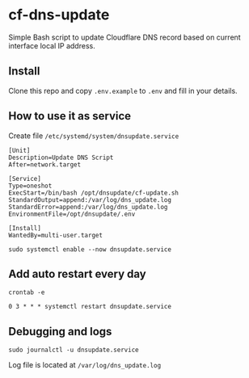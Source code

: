 # cf-dns-update
Simple Bash script to update Cloudflare DNS record based on current interface local IP address.

## Install
Clone this repo and copy `.env.example` to `.env` and fill in your details.

## How to use it as service
Create file `/etc/systemd/system/dnsupdate.service`
```
[Unit]
Description=Update DNS Script
After=network.target

[Service]
Type=oneshot
ExecStart=/bin/bash /opt/dnsupdate/cf-update.sh
StandardOutput=append:/var/log/dns_update.log
StandardError=append:/var/log/dns_update.log
EnvironmentFile=/opt/dnsupdate/.env

[Install]
WantedBy=multi-user.target
```
```
sudo systemctl enable --now dnsupdate.service
```

## Add auto restart every day

```
crontab -e
```
```
0 3 * * * systemctl restart dnsupdate.service
```

## Debugging and logs
```
sudo journalctl -u dnsupdate.service
```
Log file is located at `/var/log/dns_update.log`
